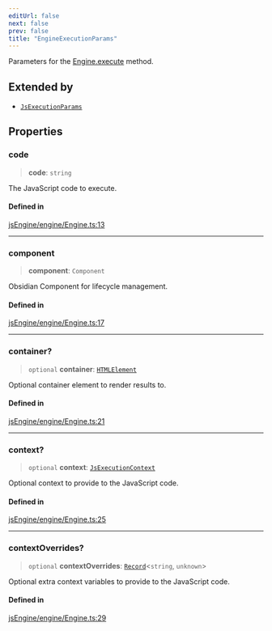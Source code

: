 ```yaml
---
editUrl: false
next: false
prev: false
title: "EngineExecutionParams"
---
```


Parameters for the [Engine.execute](../../../../../obsidian-js-engine-plugin-docs/api/classes/engine/#execute) method.

## Extended by

- [`JsExecutionParams`](/obsidian-js-engine-plugin-docs/api/interfaces/jsexecutionparams/)

## Properties

### code

> **code**: `string`

The JavaScript code to execute.

#### Defined in

[jsEngine/engine/Engine.ts:13](https://github.com/mProjectsCode/obsidian-js-engine-plugin/blob/b03cdc5d89f9f492e8ccbc5d6a798fe7e18efd5e/jsEngine/engine/Engine.ts#L13)

***

### component

> **component**: `Component`

Obsidian Component for lifecycle management.

#### Defined in

[jsEngine/engine/Engine.ts:17](https://github.com/mProjectsCode/obsidian-js-engine-plugin/blob/b03cdc5d89f9f492e8ccbc5d6a798fe7e18efd5e/jsEngine/engine/Engine.ts#L17)

***

### container?

> `optional` **container**: [`HTMLElement`](https://developer.mozilla.org/docs/Web/API/HTMLElement)

Optional container element to render results to.

#### Defined in

[jsEngine/engine/Engine.ts:21](https://github.com/mProjectsCode/obsidian-js-engine-plugin/blob/b03cdc5d89f9f492e8ccbc5d6a798fe7e18efd5e/jsEngine/engine/Engine.ts#L21)

***

### context?

> `optional` **context**: [`JsExecutionContext`](/obsidian-js-engine-plugin-docs/api/interfaces/jsexecutioncontext/)

Optional context to provide to the JavaScript code.

#### Defined in

[jsEngine/engine/Engine.ts:25](https://github.com/mProjectsCode/obsidian-js-engine-plugin/blob/b03cdc5d89f9f492e8ccbc5d6a798fe7e18efd5e/jsEngine/engine/Engine.ts#L25)

***

### contextOverrides?

> `optional` **contextOverrides**: [`Record`](https://www.typescriptlang.org/docs/handbook/utility-types.html#recordkeys-type)\<`string`, `unknown`\>

Optional extra context variables to provide to the JavaScript code.

#### Defined in

[jsEngine/engine/Engine.ts:29](https://github.com/mProjectsCode/obsidian-js-engine-plugin/blob/b03cdc5d89f9f492e8ccbc5d6a798fe7e18efd5e/jsEngine/engine/Engine.ts#L29)
